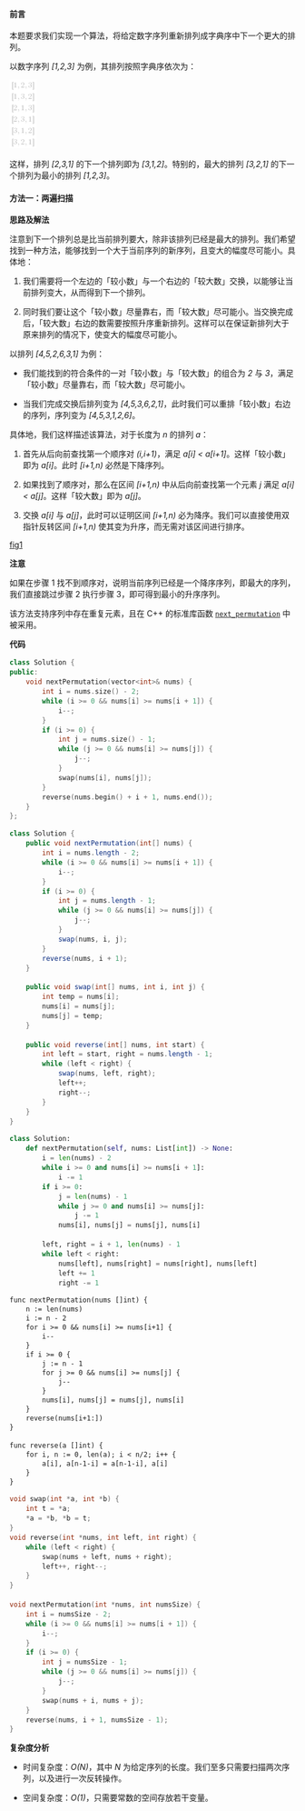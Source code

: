 #### 前言

本题要求我们实现一个算法，将给定数字序列重新排列成字典序中下一个更大的排列。

以数字序列 *[1,2,3]* 为例，其排列按照字典序依次为：

![\[1,2,3\]\\\[1,3,2\]\\\[2,1,3\]\\\[2,3,1\]\\\[3,1,2\]\\\[3,2,1\] ](./p____1,2,3___1,3,2___2,1,3___2,3,1___3,1,2___3,2,1___.png) 

这样，排列 *[2,3,1]* 的下一个排列即为 *[3,1,2]*。特别的，最大的排列 *[3,2,1]* 的下一个排列为最小的排列 *[1,2,3]*。

#### 方法一：两遍扫描

**思路及解法**

注意到下一个排列总是比当前排列要大，除非该排列已经是最大的排列。我们希望找到一种方法，能够找到一个大于当前序列的新序列，且变大的幅度尽可能小。具体地：

1. 我们需要将一个左边的「较小数」与一个右边的「较大数」交换，以能够让当前排列变大，从而得到下一个排列。

2. 同时我们要让这个「较小数」尽量靠右，而「较大数」尽可能小。当交换完成后，「较大数」右边的数需要按照升序重新排列。这样可以在保证新排列大于原来排列的情况下，使变大的幅度尽可能小。

以排列 *[4,5,2,6,3,1]* 为例：

- 我们能找到的符合条件的一对「较小数」与「较大数」的组合为 *2* 与 *3*，满足「较小数」尽量靠右，而「较大数」尽可能小。

- 当我们完成交换后排列变为 *[4,5,3,6,2,1]*，此时我们可以重排「较小数」右边的序列，序列变为 *[4,5,3,1,2,6]*。

具体地，我们这样描述该算法，对于长度为 *n* 的排列 *a*：

1. 首先从后向前查找第一个顺序对 *(i,i+1)*，满足 *a[i] < a[i+1]*。这样「较小数」即为 *a[i]*。此时 *[i+1,n)* 必然是下降序列。

2. 如果找到了顺序对，那么在区间 *[i+1,n)* 中从后向前查找第一个元素 *j* 满足 *a[i] < a[j]*。这样「较大数」即为 *a[j]*。

3. 交换 *a[i]* 与 *a[j]*，此时可以证明区间 *[i+1,n)* 必为降序。我们可以直接使用双指针反转区间 *[i+1,n)* 使其变为升序，而无需对该区间进行排序。

 [fig1](https://assets.leetcode-cn.com/solution-static/31/31.gif)

**注意**

如果在步骤 1 找不到顺序对，说明当前序列已经是一个降序序列，即最大的序列，我们直接跳过步骤 2 执行步骤 3，即可得到最小的升序序列。

该方法支持序列中存在重复元素，且在 C++ 的标准库函数 [`next_permutation`](https://en.cppreference.com/w/cpp/algorithm/next_permutation) 中被采用。

**代码**

```C++ [sol1-C++]
class Solution {
public:
    void nextPermutation(vector<int>& nums) {
        int i = nums.size() - 2;
        while (i >= 0 && nums[i] >= nums[i + 1]) {
            i--;
        }
        if (i >= 0) {
            int j = nums.size() - 1;
            while (j >= 0 && nums[i] >= nums[j]) {
                j--;
            }
            swap(nums[i], nums[j]);
        }
        reverse(nums.begin() + i + 1, nums.end());
    }
};
```

```Java [sol1-Java]
class Solution {
    public void nextPermutation(int[] nums) {
        int i = nums.length - 2;
        while (i >= 0 && nums[i] >= nums[i + 1]) {
            i--;
        }
        if (i >= 0) {
            int j = nums.length - 1;
            while (j >= 0 && nums[i] >= nums[j]) {
                j--;
            }
            swap(nums, i, j);
        }
        reverse(nums, i + 1);
    }

    public void swap(int[] nums, int i, int j) {
        int temp = nums[i];
        nums[i] = nums[j];
        nums[j] = temp;
    }

    public void reverse(int[] nums, int start) {
        int left = start, right = nums.length - 1;
        while (left < right) {
            swap(nums, left, right);
            left++;
            right--;
        }
    }
}
```

```Python [sol1-Python3]
class Solution:
    def nextPermutation(self, nums: List[int]) -> None:
        i = len(nums) - 2
        while i >= 0 and nums[i] >= nums[i + 1]:
            i -= 1
        if i >= 0:
            j = len(nums) - 1
            while j >= 0 and nums[i] >= nums[j]:
                j -= 1
            nums[i], nums[j] = nums[j], nums[i]
        
        left, right = i + 1, len(nums) - 1
        while left < right:
            nums[left], nums[right] = nums[right], nums[left]
            left += 1
            right -= 1
```

```Golang [sol1-Golang]
func nextPermutation(nums []int) {
    n := len(nums)
    i := n - 2
    for i >= 0 && nums[i] >= nums[i+1] {
        i--
    }
    if i >= 0 {
        j := n - 1
        for j >= 0 && nums[i] >= nums[j] {
            j--
        }
        nums[i], nums[j] = nums[j], nums[i]
    }
    reverse(nums[i+1:])
}

func reverse(a []int) {
    for i, n := 0, len(a); i < n/2; i++ {
        a[i], a[n-1-i] = a[n-1-i], a[i]
    }
}
```

```C [sol1-C]
void swap(int *a, int *b) {
    int t = *a;
    *a = *b, *b = t;
}
void reverse(int *nums, int left, int right) {
    while (left < right) {
        swap(nums + left, nums + right);
        left++, right--;
    }
}

void nextPermutation(int *nums, int numsSize) {
    int i = numsSize - 2;
    while (i >= 0 && nums[i] >= nums[i + 1]) {
        i--;
    }
    if (i >= 0) {
        int j = numsSize - 1;
        while (j >= 0 && nums[i] >= nums[j]) {
            j--;
        }
        swap(nums + i, nums + j);
    }
    reverse(nums, i + 1, numsSize - 1);
}
```

**复杂度分析**

- 时间复杂度：*O(N)*，其中 *N* 为给定序列的长度。我们至多只需要扫描两次序列，以及进行一次反转操作。

- 空间复杂度：*O(1)*，只需要常数的空间存放若干变量。
